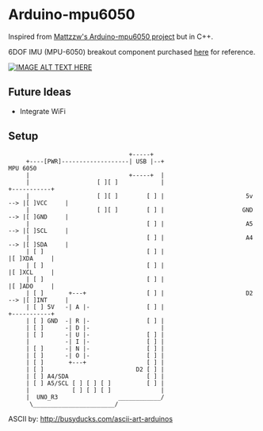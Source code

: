 # Arduino-mpu6050

Inspired from [Mattzzw's Arduino-mpu6050 project](https://github.com/mattzzw/Arduino-mpu6050 "Project link") but in C++. 

6DOF IMU (MPU-6050) breakout component purchased [here](https://www.ebay.com.au/itm/GY-521-MPU-6050-3-Axis-Analogue-Gyroscope-and-Accelerometer/273369131170?hash=item3fa611e8a2:g:08AAAOSwPntcPfPJ:rk:1:pf:1&frcectupt=true) for reference.

[![IMAGE ALT TEXT HERE](https://i.ytimg.com/vi/yqFfmwVufMo/hqdefault.jpg?sqp=-oaymwEjCPYBEIoBSFryq4qpAxUIARUAAAAAGAElAADIQj0AgKJDeAE=&rs=AOn4CLDUQhLYZKAQ-WxJfWnspnev9Ral4g)](https://www.youtube.com/watch?v=yqFfmwVufMo)

## Future Ideas

* Integrate WiFi

## Setup
                                      +-----+
         +----[PWR]-------------------| USB |--+                                MPU 6050
         |                            +-----+  |
         |                   [ ][ ]            |                              +-----------+
         |                   [ ][ ]        [ ] |                       5v --> |[ ]VCC     |
         |                   [ ][ ]        [ ] |                      GND --> |[ ]GND     |
         |                                 [ ] |                       A5 --> |[ ]SCL     |
         |                                 [ ] |                       A4 --> |[ ]SDA     |
         | [ ]                             [ ] |                              |[ ]XDA     |
         | [ ]                             [ ] |                              |[ ]XCL     |
         | [ ]                             [ ] |                              |[ ]ADO     |
         | [ ]       +---+                 [ ] |                       D2 --> |[ ]INT     |
         | [ ] 5V   -| A |-                [ ] |                              +-----------+
         | [ ] GND  -| R |-                [ ] |  
         | [ ]      -| D |-                    |
         | [ ]      -| U |-                [ ] |  
         |          -| I |-                [ ] |   
         | [ ]      -| N |-                [ ] |   
         | [ ]      -| O |-                [ ] |   
         | [ ]       +---+                 [ ] |   
         | [ ]                          D2 [ ] |  
         | [ ] A4/SDA                      [ ] |   
         | [ ] A5/SCL [ ] [ ] [ ]          [ ] |   
         |            [ ] [ ] [ ]              |
         |  UNO_R3                 ____________/
          \_______________________/
   
   ASCII by: http://busyducks.com/ascii-art-arduinos
